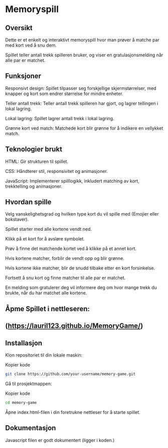 # Memoryspill

## Oversikt

Dette er et enkelt og interaktivt memoryspill hvor man prøver å matche par med kort ved å snu dem. 

Spillet teller antall trekk spilleren bruker, og viser en gratulasjonsmelding når alle par er matchet.

## Funksjoner

Responsivt design: Spillet tilpasser seg forskjellige skjermstørrelser, med knapper og kort som endrer størrelse for mindre enheter.

Teller antall trekk: Teller antall trekk spilleren har gjort, og lagrer tellingen i lokal lagring.

Lokal lagring: Spillet lagrer antall trekk i lokal lagring.

Grønne kort ved match: Matchede kort blir grønne for å indikere en vellykket match.

## Teknologier brukt
HTML: Gir strukturen til spillet.

CSS: Håndterer stil, responsivitet og animasjoner.

JavaScript: Implementerer spilllogikk, inkludert matching av kort, trekktelling og animasjoner.

## Hvordan spille

Velg vanskelighetsgrad og hvilken type kort du vil spille med (Emojier eller bokstaver).

Spillet starter med alle kortene vendt ned.

Klikk på et kort for å avsløre symbolet.

Prøv å finne det matchende kortet ved å klikke på et annet kort.

Hvis kortene matcher, forblir de vendt opp og blir grønne.

Hvis kortene ikke matcher, blir de snudd tilbake etter en kort forsinkelse.

Fortsett å snu kort og finne matcher til alle par er matchet.

En melding som gratulerer deg vil informere deg om hvor mange trekk du brukte, når du har matchet alle kortene.

## Åpme Spillet i nettleseren:

## (https://lauril123.github.io/MemoryGame/)

## Installasjon
Klon repositoriet til din lokale maskin:


Kopier kode
```bash
git clone https://github.com/your-username/memory-game.git
```
Gå til prosjektmappen:


Kopier kode
```bash
cd memory-game
```

Åpne index.html-filen i din foretrukne nettleser for å starte spillet.

## Dokumentasjon

Javascript filen er godt dokumentert (ligger i koden.)
